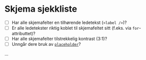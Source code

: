 # Skjema sjekkliste

- [ ] Har alle skjemafelter en tilhørende ledetekst (`<label />`)?
- [ ] Er alle ledetekster riktig koblet til skjemafeltet sitt (f.eks. via `for`-attributtet)?
- [ ] Har alle skjemafelter tilstrekkelig kontrast (3:1)?
- [ ] Unngår dere bruk av [`placeholder`](placeholder.md)?

...
